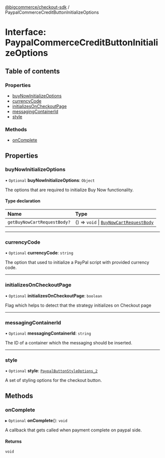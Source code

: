 [@bigcommerce/checkout-sdk](../README.md) / PaypalCommerceCreditButtonInitializeOptions

# Interface: PaypalCommerceCreditButtonInitializeOptions

## Table of contents

### Properties

- [buyNowInitializeOptions](PaypalCommerceCreditButtonInitializeOptions.md#buynowinitializeoptions)
- [currencyCode](PaypalCommerceCreditButtonInitializeOptions.md#currencycode)
- [initializesOnCheckoutPage](PaypalCommerceCreditButtonInitializeOptions.md#initializesoncheckoutpage)
- [messagingContainerId](PaypalCommerceCreditButtonInitializeOptions.md#messagingcontainerid)
- [style](PaypalCommerceCreditButtonInitializeOptions.md#style)

### Methods

- [onComplete](PaypalCommerceCreditButtonInitializeOptions.md#oncomplete)

## Properties

### buyNowInitializeOptions

• `Optional` **buyNowInitializeOptions**: `Object`

The options that are required to initialize Buy Now functionality.

#### Type declaration

| Name | Type |
| :------ | :------ |
| `getBuyNowCartRequestBody?` | () => `void` \| [`BuyNowCartRequestBody`](BuyNowCartRequestBody.md) |

___

### currencyCode

• `Optional` **currencyCode**: `string`

The option that used to initialize a PayPal script with provided currency code.

___

### initializesOnCheckoutPage

• `Optional` **initializesOnCheckoutPage**: `boolean`

Flag which helps to detect that the strategy initializes on Checkout page

___

### messagingContainerId

• `Optional` **messagingContainerId**: `string`

The ID of a container which the messaging should be inserted.

___

### style

• `Optional` **style**: [`PaypalButtonStyleOptions_2`](PaypalButtonStyleOptions_2.md)

A set of styling options for the checkout button.

## Methods

### onComplete

▸ `Optional` **onComplete**(): `void`

A callback that gets called when payment complete on paypal side.

#### Returns

`void`
